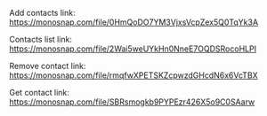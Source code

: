 Add contacts link:
https://monosnap.com/file/0HmQoDO7YM3VjxsVcpZex5Q0TqYk3A

Contacts list link:
https://monosnap.com/file/2Wai5weUYkHn0NneE7OQDSRocoHLPI

Remove contact link:
https://monosnap.com/file/rmqfwXPETSKZcpwzdGHcdN6x6VcTBX

Get contact link:
https://monosnap.com/file/SBRsmogkb9PYPEzr426X5o9C0SAarw
